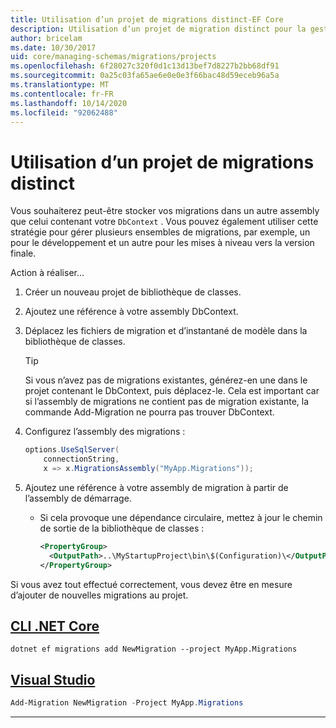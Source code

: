 ```yaml
---
title: Utilisation d’un projet de migrations distinct-EF Core
description: Utilisation d’un projet de migration distinct pour la gestion des schémas de base de données avec Entity Framework Core
author: bricelam
ms.date: 10/30/2017
uid: core/managing-schemas/migrations/projects
ms.openlocfilehash: 6f28027c320f0d1c13d13bef7d8227b2bb68df91
ms.sourcegitcommit: 0a25c03fa65ae6e0e0e3f66bac48d59eceb96a5a
ms.translationtype: MT
ms.contentlocale: fr-FR
ms.lasthandoff: 10/14/2020
ms.locfileid: "92062488"
---
```

# <a name="using-a-separate-migrations-project"></a>Utilisation d’un projet de migrations distinct

Vous souhaiterez peut-être stocker vos migrations dans un autre assembly que celui contenant votre `DbContext` . Vous pouvez également utiliser cette stratégie pour gérer plusieurs ensembles de migrations, par exemple, un pour le développement et un autre pour les mises à niveau vers la version finale.

Action à réaliser...

1. Créer un nouveau projet de bibliothèque de classes.

2. Ajoutez une référence à votre assembly DbContext.

3. Déplacez les fichiers de migration et d’instantané de modèle dans la bibliothèque de classes.
   > [!TIP]
   > Si vous n’avez pas de migrations existantes, générez-en une dans le projet contenant le DbContext, puis déplacez-le.
   > Cela est important car si l’assembly de migrations ne contient pas de migration existante, la commande Add-Migration ne pourra pas trouver DbContext.

4. Configurez l’assembly des migrations :

   ```csharp
   options.UseSqlServer(
       connectionString,
       x => x.MigrationsAssembly("MyApp.Migrations"));
   ```

5. Ajoutez une référence à votre assembly de migration à partir de l’assembly de démarrage.
   * Si cela provoque une dépendance circulaire, mettez à jour le chemin de sortie de la bibliothèque de classes :

     ```xml
     <PropertyGroup>
       <OutputPath>..\MyStartupProject\bin\$(Configuration)\</OutputPath>
     </PropertyGroup>
     ```

Si vous avez tout effectué correctement, vous devez être en mesure d’ajouter de nouvelles migrations au projet.

## <a name="net-core-cli"></a>[CLI .NET Core](#tab/dotnet-core-cli)

```dotnetcli
dotnet ef migrations add NewMigration --project MyApp.Migrations
```

## <a name="visual-studio"></a>[Visual Studio](#tab/vs)

```powershell
Add-Migration NewMigration -Project MyApp.Migrations
```

***
